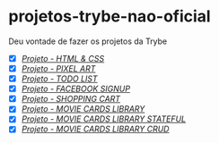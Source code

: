 # projetos-trybe-nao-oficial
Deu vontade de fazer os projetos da Trybe

- [x] _[Projeto - HTML & CSS](https://vinicius-grandi.github.io/projetos-trybe-nao-oficial/lessons-learned/index.html)_
- [x] _[Projeto - PIXEL ART](https://vinicius-grandi.github.io/projetos-trybe-nao-oficial/project-pixel-art/public/index.html)_
- [x] _[Projeto - TODO LIST](https://vinicius-grandi.github.io/projetos-trybe-nao-oficial/project-to-do-list/public/index.html)_
- [x] _[Projeto - FACEBOOK SIGNUP](https://vinicius-grandi.github.io/projetos-trybe-nao-oficial/project-facebook-signup/public/index.html)_
- [x] _[Projeto - SHOPPING CART](https://vinicius-grandi.github.io/projetos-trybe-nao-oficial/project-shopping-cart/index.html)_
- [x] _[Projeto - MOVIE CARDS LIBRARY](https://vinicius-grandi.github.io/nao-oficial-project-movie-cards-library/index.html)_
- [x] _[Projeto - MOVIE CARDS LIBRARY STATEFUL](https://vinicius-grandi.github.io/non-official-project-movie-card-library/index.html)_
- [x] _[Projeto - MOVIE CARDS LIBRARY CRUD](https://vinicius-grandi.github.io/project-movie-cards-library-crud/)_
